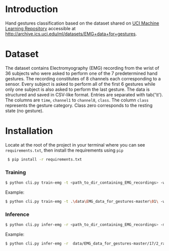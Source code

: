 # Introduction

Hand gestures classification based on the dataset shared on [UCI Machine Learning Repository](http://archive.ics.uci.edu/ml/datasets) accessible at http://archive.ics.uci.edu/ml/datasets/EMG+data+for+gestures. 

# Dataset
The dataset contains Electromyography (EMG) recording from the wrist of 36 subjects who were asked to perform one of the 7 predetermined hand gestures. The recording constitutes of 8 channels each corresponding to a sensor. Every subject is asked to perform all of the first 6 gestures while only one subject is also asked to perform the last gesture. The data is structured and saved in CSV-like format. Entries are separated with tab('\t'). The columns are `time`, `channel1` to `channel8`, `class`. The column `class` represents the gesture category. Class zero corresponds to the resting state (no gesture).   


# Installation
Locate at the root of the project in your terminal where you can see `requirements.txt`, then install the requirements using `pip`

```bash
 $ pip install -r requirements.txt
 ```

### Training
```bash
$ python cli.py train-emg -t <path_to_dir_containing_EMG_recordings> -w <window_size> -d <dir_to_save_trained_model> -o <name_of_output_file>
```
Example:
```bash
$ python cli.py train-emg -t .\data\EMG_data_for_gestures-master\01\ -w 100 -d deployed_models -o train_on_01.pkl
```


### Inference
```bash
$ python cli.py infer-emg -r <path_to_dir_containing_EMG_recordings> -m <path_to_dir_containing_trained_model> -o <path_to_save_the_inference_results>
```
Example:
```bash
$ python cli.py infer-emg -r  data/EMG_data_for_gestures-master/17/2_raw_data_11-20_23.03.16.txt -m deployed_models/RandomForestClassifier_w100___2022-06-02.pkl -o inference_output/inference17_2.txt
```